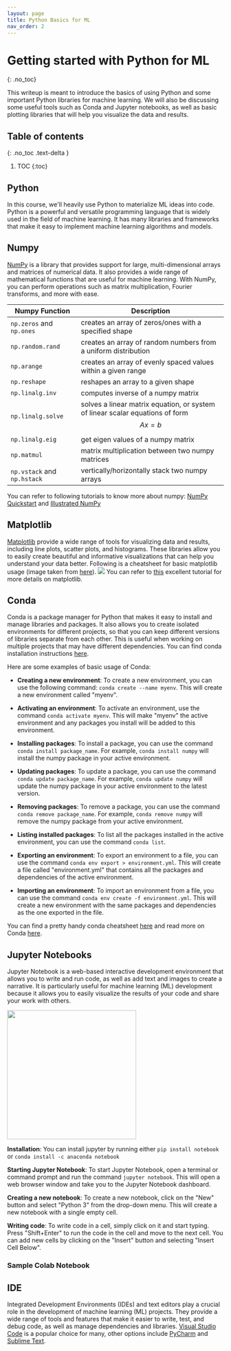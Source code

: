 ```yaml
---
layout: page
title: Python Basics for ML
nav_order: 2
---
```

# Getting started with Python for ML
{: .no_toc}

This writeup is meant to introduce the basics of using Python and some important Python libraries for machine learning. We will also be discussing some useful tools such as Conda and Jupyter notebooks, as well as basic plotting libraries that will help you visualize the data and results.

## Table of contents
{: .no_toc .text-delta }

1. TOC
{:toc}

## Python
In this course, we'll heavily use Python to materialize ML ideas into code. Python is a powerful and versatile programming language that is widely used in the field of machine learning. It has many libraries and frameworks that make it easy to implement machine learning algorithms and models.

## Numpy
[NumPy](https://numpy.org) is a library that provides support for large, multi-dimensional arrays and matrices of numerical data. It also provides a wide range of mathematical functions that are useful for machine learning. With NumPy, you can perform operations such as matrix multiplication, Fourier transforms, and more with ease.

| Numpy Function | Description |
|----------------|-------------|
| `np.zeros` and `np.ones` | creates an array of zeros/ones with a specified shape |
| `np.random.rand` | creates an array of random numbers from a uniform distribution |
| `np.arange` | creates an array of evenly spaced values within a given range |
| `np.reshape` | reshapes an array to a given shape |
| `np.linalg.inv` | computes inverse of a numpy matrix |
| `np.linalg.solve` | solves a linear matrix equation, or system of linear scalar equations of form $$Ax = b$$ |
| `np.linalg.eig` | get eigen values of a numpy matrix |
| `np.matmul` | matrix multiplication between two numpy matrices |
| `np.vstack` and `np.hstack` | vertically/horizontally stack two numpy arrays |


You can refer to following tutorials to know more about numpy: [NumPy Quickstart](https://numpy.org/doc/stable/user/quickstart.html) and [Illustrated NumPy](https://betterprogramming.pub/numpy-illustrated-the-visual-guide-to-numpy-3b1d4976de1d)

## Matplotlib
[Matplotlib](https://matplotlib.org/) provide a wide range of tools for visualizing data and results, including line plots, scatter plots, and histograms. These libraries allow you to easily create beautiful and informative visualizations that can help you understand your data better. Following is a cheatsheet for basic matplotlib usage (image taken from [here](https://matplotlib.org/cheatsheets)).
![](https://matplotlib.org/cheatsheets/_images/handout-beginner.png)
You can refer to [this](https://matplotlib.org/stable/tutorials/index) excellent tutorial for more details on matplotlib.

## Conda
Conda is a package manager for Python that makes it easy to install and manage libraries and packages. It also allows you to create isolated environments for different projects, so that you can keep different versions of libraries separate from each other. This is useful when working on multiple projects that may have different dependencies. You can find conda installation instructions [here](https://docs.conda.io/projects/conda/en/latest/user-guide/install/).

Here are some examples of basic usage of Conda:

- **Creating a new environment**: To create a new environment, you can use the following command: `conda create --name myenv`. This will create a new environment called "myenv".

- **Activating an environment**: To activate an environment, use the command `conda activate myenv`. This will make "myenv" the active environment and any packages you install will be added to this environment.

- **Installing packages**: To install a package, you can use the command `conda install package_name`. For example, `conda install numpy` will install the numpy package in your active environment.

- **Updating packages**: To update a package, you can use the command `conda update package_name`. For example, `conda update numpy` will update the numpy package in your active environment to the latest version.

- **Removing packages**: To remove a package, you can use the command `conda remove package_name`. For example, `conda remove numpy` will remove the numpy package from your active environment.

- **Listing installed packages**: To list all the packages installed in the active environment, you can use the command `conda list`.

- **Exporting an environment**: To export an environment to a file, you can use the command `conda env export > environment.yml`. This will create a file called "environment.yml" that contains all the packages and dependencies of the active environment.

- **Importing an environment**: To import an environment from a file, you can use the command `conda env create -f environment.yml`. This will create a new environment with the same packages and dependencies as the one exported in the file.

You can find a pretty handy conda cheatsheet [here](https://docs.conda.io/projects/conda/en/4.6.0/_downloads/52a95608c49671267e40c689e0bc00ca/conda-cheatsheet.pdf) and read more on Conda [here](https://conda.io/projects/conda/en/latest/user-guide/getting-started.html#managing-python).


## Jupyter Notebooks
Jupyter Notebook is a web-based interactive development environment that allows you to write and run code, as well as add text and images to create a narrative. It is particularly useful for machine learning (ML) development because it allows you to easily visualize the results of your code and share your work with others.

<img src="https://miro.medium.com/max/1400/1*Y0wfx6EBWAGo_gfmUZHJLw.gif" height="300">

**Installation**: You can install jupyter by running either `pip install notebook` or `conda install -c anaconda notebook`

**Starting Jupyter Notebook**: To start Jupyter Notebook, open a terminal or command prompt and run the command `jupyter notebook`. This will open a web browser window and take you to the Jupyter Notebook dashboard.

**Creating a new notebook**: To create a new notebook, click on the "New" button and select "Python 3" from the drop-down menu. This will create a new notebook with a single empty cell.

**Writing code**: To write code in a cell, simply click on it and start typing. Press "Shift+Enter" to run the code in the cell and move to the next cell. You can add new cells by clicking on the "Insert" button and selecting "Insert Cell Below".

### Sample Colab Notebook
<script src="https://gist.github.com/nilesh2797/8874f18faf0637316ea8dc7ccdf1b0c6.js"></script>

## IDE

Integrated Development Environments (IDEs) and text editors play a crucial role in the development of machine learning (ML) projects. They provide a wide range of tools and features that make it easier to write, test, and debug code, as well as manage dependencies and libraries. [Visual Studio Code](https://code.visualstudio.com/) is a popular choice for many, other options include [PyCharm](https://www.jetbrains.com/pycharm/) and [Sublime Text](https://www.sublimetext.com/).